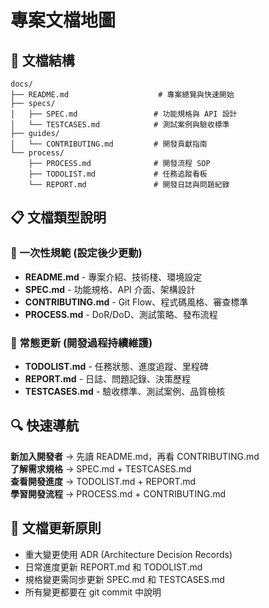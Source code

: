 # 專案文檔地圖

## 📁 文檔結構

```
docs/
├── README.md                    # 專案總覽與快速開始
├── specs/
│   ├── SPEC.md                 # 功能規格與 API 設計
│   └── TESTCASES.md            # 測試案例與驗收標準
├── guides/
│   └── CONTRIBUTING.md         # 開發貢獻指南
└── process/
    ├── PROCESS.md              # 開發流程 SOP
    ├── TODOLIST.md             # 任務追蹤看板
    └── REPORT.md               # 開發日誌與問題紀錄
```

## 📋 文檔類型說明

### 🎯 一次性規範 (設定後少更動)
- **README.md** - 專案介紹、技術棧、環境設定
- **SPEC.md** - 功能規格、API 介面、架構設計  
- **CONTRIBUTING.md** - Git Flow、程式碼風格、審查標準
- **PROCESS.md** - DoR/DoD、測試策略、發布流程

### 🔄 常態更新 (開發過程持續維護)
- **TODOLIST.md** - 任務狀態、進度追蹤、里程碑
- **REPORT.md** - 日誌、問題記錄、決策歷程
- **TESTCASES.md** - 驗收標準、測試案例、品質檢核

## 🔍 快速導航

**新加入開發者** → 先讀 README.md，再看 CONTRIBUTING.md  
**了解需求規格** → SPEC.md + TESTCASES.md  
**查看開發進度** → TODOLIST.md + REPORT.md  
**學習開發流程** → PROCESS.md + CONTRIBUTING.md

## 📝 文檔更新原則

- 重大變更使用 ADR (Architecture Decision Records)
- 日常進度更新 REPORT.md 和 TODOLIST.md
- 規格變更需同步更新 SPEC.md 和 TESTCASES.md
- 所有變更都要在 git commit 中說明